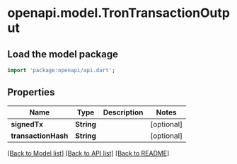 # openapi.model.TronTransactionOutput

## Load the model package
```dart
import 'package:openapi/api.dart';
```

## Properties
Name | Type | Description | Notes
------------ | ------------- | ------------- | -------------
**signedTx** | **String** |  | [optional] 
**transactionHash** | **String** |  | [optional] 

[[Back to Model list]](../README.md#documentation-for-models) [[Back to API list]](../README.md#documentation-for-api-endpoints) [[Back to README]](../README.md)



